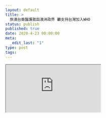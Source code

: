 ```yaml
---
layout: default
title: >
  旅澳台裔醫護致函澳洲政界 籲支持台灣加入WHO
status: publish
published: true
date: 2020-4-23 00:00:00
meta:
  _edit_last: "1"
type: post
tags:
---
```

<div  id="qrcode"></div>
<div>
<iframe src="https://researchers.mq.edu.au/en/clippings/%E6%97%85%E6%BE%B3%E5%8F%B0%E8%A3%94%E9%86%AB%E8%AD%B7%E8%87%B4%E5%87%BD%E6%BE%B3%E6%B4%B2%E6%94%BF%E7%95%8C-%E7%B1%B2%E6%94%AF%E6%8C%81%E5%8F%B0%E7%81%A3%E5%8A%A0%E5%85%A5who">
</iframe>
</div>

<script type="text/javascript" src="{site.baseurl}/js/qr/qrcode.js"></script>
<script type="text/javascript">
new QRCode(document.getElementById("qrcode"), "https://researchers.mq.edu.au/en/clippings/%E6%97%85%E6%BE%B3%E5%8F%B0%E8%A3%94%E9%86%AB%E8%AD%B7%E8%87%B4%E5%87%BD%E6%BE%B3%E6%B4%B2%E6%94%BF%E7%95%8C-%E7%B1%B2%E6%94%AF%E6%8C%81%E5%8F%B0%E7%81%A3%E5%8A%A0%E5%85%A5who");
</script>
        
